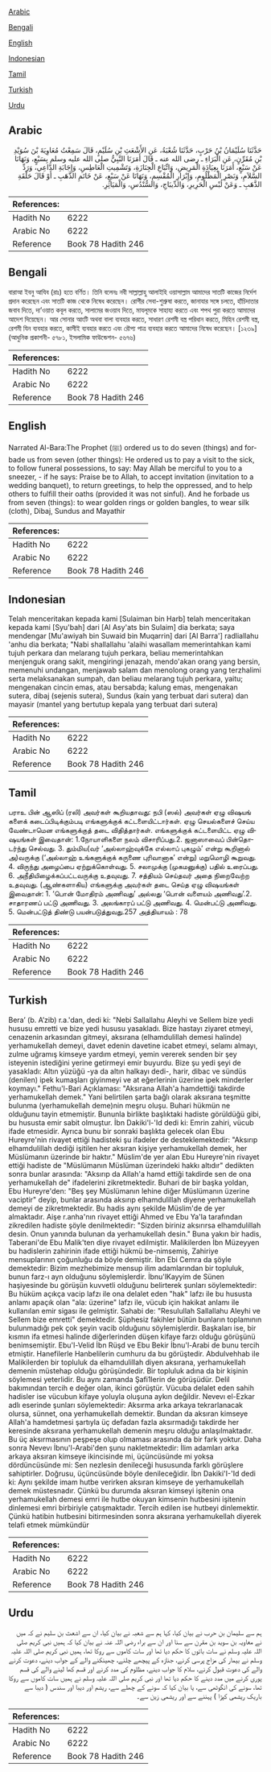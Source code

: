 [Arabic](#arabic)

[Bengali](#bengali)

[English](#english)

[Indonesian](#indonesian)

[Tamil](#tamil)

[Turkish](#turkish)

[Urdu](#urdu)

## Arabic


<div dir="rtl" lang="ar" style={{fontSize:'larger',backgroundColor:'#f8f9fa',padding:20}}>
حَدَّثَنَا سُلَيْمَانُ بْنُ حَرْبٍ، حَدَّثَنَا شُعْبَةُ، عَنِ الأَشْعَثِ بْنِ سُلَيْمٍ، قَالَ سَمِعْتُ مُعَاوِيَةَ بْنَ سُوَيْدِ بْنِ مُقَرِّنٍ، عَنِ الْبَرَاءِ ـ رضى الله عنه ـ قَالَ أَمَرَنَا النَّبِيُّ صلى الله عليه وسلم بِسَبْعٍ، وَنَهَانَا عَنْ سَبْعٍ، أَمَرَنَا بِعِيَادَةِ الْمَرِيضِ، وَاتِّبَاعِ الْجِنَازَةِ، وَتَشْمِيتِ الْعَاطِسِ، وَإِجَابَةِ الدَّاعِي، وَرَدِّ السَّلاَمِ، وَنَصْرِ الْمَظْلُومِ، وَإِبْرَارِ الْمُقْسِمِ، وَنَهَانَا عَنْ سَبْعٍ، عَنْ خَاتَمِ الذَّهَبِ ـ أَوْ قَالَ حَلْقَةِ الذَّهَبِ ـ وَعَنْ لُبْسِ الْحَرِيرِ، وَالدِّيبَاجِ، وَالسُّنْدُسِ، وَالْمَيَاثِرِ‏.‏
</div>
<div style={{backgroundColor:'#f8f9fa',padding:20, marginBottom: 10}}><table> <thead> <tr> <th>References:</th> <th></th> </tr> </thead> <tbody><tr><td>Hadith No</td><td>6222</td></tr><tr><td>Arabic No</td><td>6222</td></tr><tr><td>Reference</td><td>Book 78 Hadith 246</td></tr></tbody></table></div>

## Bengali


<div dir="ltr" lang="bn" style={{fontSize:'larger',backgroundColor:'#f8f9fa',padding:20}}>
বারাআ ইবনু আযিব (রাঃ) হতে বর্ণিত। তিনি বলেনঃ নবী সাল্লাল্লাহু আলাইহি ওয়াসাল্লাম আমাদের সাতটি কাজের নির্দেশ প্রদান করেছেন এবং সাতটি কাজ থেকে নিষেধ করেছেন। রোগীর সেবা-শুশ্রুষা করতে, জানাযার সঙ্গে চলতে, হাঁচিদাতার জবাব দিতে, দা’ওয়াত কবূল করতে, সালামের জওয়াব দিতে, মাযলূমকে সাহায্য করতে এবং শপথ পুরা করতে আমাদের আদেশ দিয়েছেন। আর সোনার আংটি অথবা বালা ব্যবহার করতে, সাধারণ রেশমী বস্ত্র পরিধান করতে, মিহিন রেশমী বস্ত্র, রেশমী যিন ব্যবহার করতে, কাসীই ব্যবহার করতে এবং রৌপ্য পাত্র ব্যবহার করতে আমাদের নিষেধ করেছেন। [১২৩৯] (আধুনিক প্রকাশনী- ৫৭৮১, ইসলামিক ফাউন্ডেশন- ৫৬৭৬)
</div>
<div style={{backgroundColor:'#f8f9fa',padding:20, marginBottom: 10}}><table> <thead> <tr> <th>References:</th> <th></th> </tr> </thead> <tbody><tr><td>Hadith No</td><td>6222</td></tr><tr><td>Arabic No</td><td>6222</td></tr><tr><td>Reference</td><td>Book 78 Hadith 246</td></tr></tbody></table></div>

## English


<div dir="ltr" lang="en" style={{fontSize:'larger',backgroundColor:'#f8f9fa',padding:20}}>
Narrated Al-Bara:The Prophet (ﷺ) ordered us to do seven (things) and forbade us from seven (other things): He ordered us to pay a visit to the sick, to follow funeral possessions, to say: May Allah be merciful to you to a sneezer, - if he says: Praise be to Allah, to accept invitation (invitation to a wedding banquet), to return greetings, to help the oppressed, and to help others to fulfill their oaths (provided it was not sinful). And he forbade us from seven (things): to wear golden rings or golden bangles, to wear silk (cloth), Dibaj, Sundus and Mayathir
</div>
<div style={{backgroundColor:'#f8f9fa',padding:20, marginBottom: 10}}><table> <thead> <tr> <th>References:</th> <th></th> </tr> </thead> <tbody><tr><td>Hadith No</td><td>6222</td></tr><tr><td>Arabic No</td><td>6222</td></tr><tr><td>Reference</td><td>Book 78 Hadith 246</td></tr></tbody></table></div>

## Indonesian


<div dir="ltr" lang="id" style={{fontSize:'larger',backgroundColor:'#f8f9fa',padding:20}}>
Telah menceritakan kepada kami [Sulaiman bin Harb] telah menceritakan kepada kami [Syu'bah] dari [Al Asy'ats bin Sulaim] dia berkata; saya mendengar [Mu'awiyah bin Suwaid bin Muqarrin] dari [Al Barra'] radliallahu 'anhu dia berkata; "Nabi shallallahu 'alaihi wasallam memerintahkan kami tujuh perkara dan melarang tujuh perkara, beliau memerintahkan menjenguk orang sakit, mengiringi jenazah, mendo'akan orang yang bersin, memenuhi undangan, menjawab salam dan menolong orang yang terzhalimi serta melaksanakan sumpah, dan beliau melarang tujuh perkara, yaitu; mengenakan cincin emas, atau bersabda; kalung emas, mengenakan sutera, dibaj (sejenis sutera), Sundus (kain yang terbuat dari sutera) dan mayasir (mantel yang bertutup kepala yang terbuat dari sutera)
</div>
<div style={{backgroundColor:'#f8f9fa',padding:20, marginBottom: 10}}><table> <thead> <tr> <th>References:</th> <th></th> </tr> </thead> <tbody><tr><td>Hadith No</td><td>6222</td></tr><tr><td>Arabic No</td><td>6222</td></tr><tr><td>Reference</td><td>Book 78 Hadith 246</td></tr></tbody></table></div>

## Tamil


<div dir="ltr" lang="ta" style={{fontSize:'larger',backgroundColor:'#f8f9fa',padding:20}}>
பராஉ பின் ஆஸிப் (ரலி) அவர்கள் கூறியதாவது: நபி (ஸல்) அவர்கள் ஏழு விஷயங் களைக் கடைப்பிடிக்கும்படி எங்களுக்குக் கட்டளையிட்டார்கள். ஏழு செயல்களைச் செய்ய வேண்டாமென எங்களுக்குத் தடை விதித்தார்கள். எங்களுக்குக் கட்டளையிட்ட ஏழு விஷயங்கள் இவைதான்: 1.நோயாளிகளை நலம் விசாரிப்பது.2. ஜனாஸாவைப் பின்தொடர்ந்து செல்வது. 3. தும்மிய(வர் ‘அல்லாஹ்வுக்கே எல்லாப் புகழும்’ என்று கூறினால் அ)வருக்கு (‘அல்லாஹ் உங்களுக்குக் கருணை புரிவானாக’ என்று) மறுமொழி கூறுவது. 4. விருந்து அழைப்பை ஏற்றுக்கொள்வது. 5. சலாமுக்கு (முகமனுக்கு) பதில் உரைப்பது. 6. அநீதியிழைக்கப்பட்டவருக்கு உதவுவது. 7. சத்தியம் செய்தவர் அதை நிறைவேற்ற உதவுவது. (ஆண்களாகிய) எங்களுக்கு அவர்கள் தடை செய்த ஏழு விஷயங்கள் இவைதான்: 1. ‘பொன் மோதிரம் அணிவது’ அல்லது ‘பொன் வளையம் அணிவது’.2. சாதாரணப் பட்டு அணிவது. 3. அலங்காரப் பட்டு அணிவது. 4. மென்பட்டு அணிவது. 5. மென்பட்டுத் திண்டு பயன்படுத்துவது.257 அத்தியாயம் : 78
</div>
<div style={{backgroundColor:'#f8f9fa',padding:20, marginBottom: 10}}><table> <thead> <tr> <th>References:</th> <th></th> </tr> </thead> <tbody><tr><td>Hadith No</td><td>6222</td></tr><tr><td>Arabic No</td><td>6222</td></tr><tr><td>Reference</td><td>Book 78 Hadith 246</td></tr></tbody></table></div>

## Turkish


<div dir="ltr" lang="tr" style={{fontSize:'larger',backgroundColor:'#f8f9fa',padding:20}}>
Bera’ (b. A’zib) r.a.'dan, dedi ki: "Nebi Sallallahu Aleyhi ve Sellem bize yedi hususu emretti ve bize yedi hususu yasakladı. Bize hastayı ziyaret etmeyi, cenazenin arkasından gitmeyi, aksırana (elhamdulillah demesi halinde) yerhamukellah demeyi, davet edenin davetine icabet etmeyi, selamı almayı, zulme uğramış kimseye yardım etmeyi, yemin vererek senden bir şey isteyenin istediğini yerine getirmeyi emir buyurdu. Bize şu yedi şeyi de yasakladı: Altın yüzüğü -ya da altın halkayı dedi-, harir, dibac ve sündüs (denilen) ipek kumaşları giyinmeyi ve at eğerlerinin üzerine ipek minderler koymayı." Fethu'l-Bari Açıklaması: "Aksırana Allah'a hamdettiği takdirde yerhamukellah demek." Yani belirtilen şarta bağlı olarak aksırana teşmitte bulunma (yerhamukellah deme)nin meşru oluşu. Buhari hükmün ne olduğunu tayin etmemiştir. Bununla birlikte başlıktaki hadiste görüldüğü gibi, bu hususta emir sabit olmuştur. İbn Dakiki'l-'Id dedi ki: Emrin zahiri, vücub ifade etmesidir. Ayrıca bunu bir sonraki başlıkta gelecek olan Ebu Hureyre'nin rivayet ettiği hadisteki şu ifadeler de desteklemektedir: "Aksırıp elhamdulillah dediği işitilen her aksıran kişiye yerhamukellah demek, her Müslümanın üzerinde bir haktır." Müslim'de yer alan Ebu Hureyre'nin rivayet ettiği hadiste de "Müslümanın Müslüman üzerindeki hakkı altıdır" dedikten sonra bunlar arasında: "Aksırıp da Allah'a hamd ettiği takdirde sen de ona yerhamukellah de" ifadelerini zikretmektedir. Buhari de bir başka yoldan, Ebu Hureyre'den: "Beş şey Müslümanın lehine diğer Müslümanın üzerine vaciptir" deyip, bunlar arasında aksırıp elhamdulillah diyene yerhamukellah demeyi de zikretmektedir. Bu hadis aynı şekilde Müslim'de de yer almaktadır. Aişe r.anha'nın rivayet ettiği Ahmed ve Ebu Ya'la tarafından zikredilen hadiste şöyle denilmektedir: "Sizden biriniz aksırırsa elhamdulillah desin. Onun yanında bulunan da yerhamukellah desin." Buna yakın bir hadis, Taberani'de Ebu Malik'ten diye rivayet edilmiştir. Malikilerden İbn Müzeyyen bu hadislerin zahirinin ifade ettiği hükmü be-nimsemiş, Zahiriye mensuplarının çoğunluğu da böyle demiştir. İbn Ebi Cemra da şöyle demektedir: Bizim mezhebimize mensup ilim adamlarından bir topluluk, bunun farz-ı ayn olduğunu söylemişlerdir. İbnu'lKayyim de Sünen haşiyesinde bu görüşün kuvvetli olduğunu belirterek şunları söylemektedir: Bu hüküm açıkça vacip lafzı ile ona delalet eden "hak" Iafzı ile bu hususta anlamı apaçık olan "ala: üzerine" lafzı ile, vücub için hakikat anlamı ile kullanılan emir sigası ile gelmiştir. Sahabi de: "Resulullah Sallallahu Aleyhi ve Sellem bize emretti" demektedir. Şüphesiz fakihler bütün bunların toplamının bulunmadığı pek çok şeyin vacib olduğunu söylemişlerdir. Başkaları ise, bir kısmın ifa etmesi halinde diğerlerinden düşen kifaye farzı olduğu görüşünü benimsemiştir. Ebu'l-Velid İbn Rüşd ve Ebu Bekir İbnu'l-Arabi de bunu tercih etmiştir. Hanefilerle Hanbelilerin cumhuru da bu görüştedir. Abdulvehhab ile Malikilerden bir topluluk da elhamdulillah diyen aksırana, yerhamukellah demenin müstehap olduğu görüşündedir. Bir topluluk adına da bir kişinin söylemesi yeterlidir. Bu aynı zamanda Şafi1lerin de görüşüdür. Delil bakımından tercih e değer olan, ikinci görüştür. Vücuba delalet eden sahih hadisler ise vücubun kifaye yoluyla oluşuna aykın değildir. Nevevı el-Ezkar adlı eserinde şunları söylemektedir: Aksırma arka arkaya tekrarlanacak olursa, sünnet, ona yerhamukellah demektir. Bundan da aksıran kimseye Allah'a hamdetmesi şartıyla üç defadan fazla aksırmadığı takdirde her keresinde aksırana yerhamukellah demenin meşru olduğu anlaşılmaktadır. Bu üç aksırmasının peşpeşe olup olmaması arasında da bir fark yoktur. Daha sonra Nevevı İbnu'l-Arabi'den şunu nakletmektedir: İlim adamları arka arkaya aksıran kimseye ikincisinde mi, üçüncüsünde mi yoksa dördüncüsünde mi: Sen nezlesin denileceği hususunda farklı görüşlere sahiptirler. Doğrusu, üçüncüsünde böyle denileceğidir. İbn Dakiki'I-'Id dedi ki: Aynı şekilde imam hutbe verirken aksıran kimseye de yerhamukellah demek müstesnadır. Çünkü bu durumda aksıran kimseyi işitenin ona yerhamukellah demesi emri ile hutbe okuyan kimsenin hutbesini işitenin dinlemesi emri birbiriyle çatışmaktadır. Tercih edilen ise hutbeyi dinlemektir. Çünkü hatibin hutbesini bitirmesinden sonra aksırana yerhamukellah diyerek telafi etmek mümkündür
</div>
<div style={{backgroundColor:'#f8f9fa',padding:20, marginBottom: 10}}><table> <thead> <tr> <th>References:</th> <th></th> </tr> </thead> <tbody><tr><td>Hadith No</td><td>6222</td></tr><tr><td>Arabic No</td><td>6222</td></tr><tr><td>Reference</td><td>Book 78 Hadith 246</td></tr></tbody></table></div>

## Urdu


<div dir="rtl" lang="ur" style={{fontSize:'larger',backgroundColor:'#f8f9fa',padding:20}}>
ہم سے سلیمان بن حرب نے بیان کیا، کہا ہم سے شعبہ نے بیان کیا، ان سے اشعث بن سلیم نے کہ میں نے معاویہ بن سوید بن مقرن سے سنا اور ان سے براء رضی اللہ عنہ نے بیان کیا کہ ہمیں نبی کریم صلی اللہ علیہ وسلم نے سات باتوں کا حکم دیا تھا اور سات کاموں سے روکا تھا، ہمیں نبی کریم صلی اللہ علیہ وسلم نے بیمار کی مزاج پرسی کرنے، جنازہ کے پیچھے چلنے، چھینکنے والے کے جواب دینے، دعوت کرنے والے کی دعوت قبول کرنے، سلام کا جواب دینے، مظلوم کی مدد کرنے اور قسم کھا لینے والے کی قسم پوری کرنے میں مدد دینے کا حکم دیا تھا اور نبی کریم صلی اللہ علیہ وسلم نے ہمیں سات کاموں سے روکا تھا، سونے کی انگوٹھی سے، یا بیان کیا کہ سونے کے چھلے سے، ریشم اور دیبا اور سندس ( دیبا سے باریک ریشمی کپڑا ) پہننے سے اور ریشمی زین سے۔
</div>
<div style={{backgroundColor:'#f8f9fa',padding:20, marginBottom: 10}}><table> <thead> <tr> <th>References:</th> <th></th> </tr> </thead> <tbody><tr><td>Hadith No</td><td>6222</td></tr><tr><td>Arabic No</td><td>6222</td></tr><tr><td>Reference</td><td>Book 78 Hadith 246</td></tr></tbody></table></div>